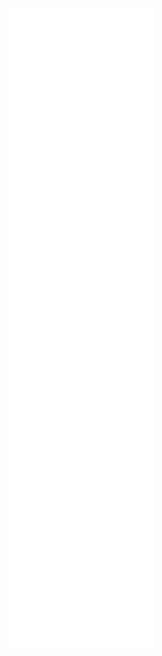 <p align="center">
  <img src="https://github.com/Karshilov/Karshilov/blob/master/github-metrics.svg">
</p>
